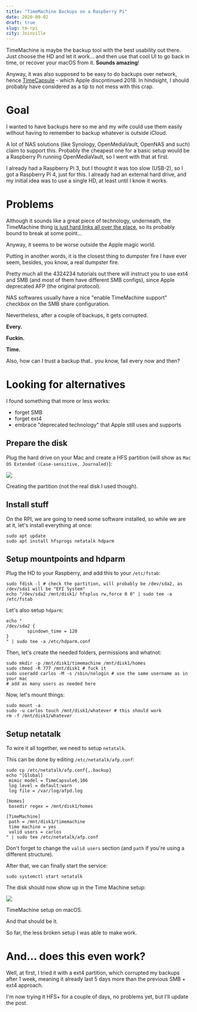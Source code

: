 ```yaml
---
title: "TimeMachine Backups on a Raspberry Pi"
date: 2020-09-02
draft: true
slug: tm-rpi
city: Joinville
---
```


TimeMachine is maybe the backup tool with the best usability out there. Just choose the HD and let it work... and then use that cool UI to go back in time, or recover your macOS from it. **Sounds amazing**!

Anyway, it was also supposed to be easy to do backups over network, hence [TimeCapsule](https://en.wikipedia.org/wiki/AirPort_Time_Capsule) - which Apple discontinued 2018. In hindsight, I should probably have considered as a tip to not mess with this crap.

# Goal

I wanted to have backups here so me and my wife could use them easily without having to remember to backup whatever is outside iCloud.

A lot of NAS solutions (like Synology, OpenMediaVault, OpenNAS and such) claim to support this. Probably the cheapest one for a basic setup would be a Raspberry Pi running OpenMediaVault, so I went with that at first.

I already had a Raspberry Pi 3, but I thought it was too slow (USB-2), so I got a Raspberry Pi 4, just for this. I already had an external hard drive, and my initial idea was to use a single HD, at least until I know it works.

# Problems

Although it sounds like a great piece of technology, underneath, the TimeMachine thing [is just hard links all over the place](https://arstechnica.com/gadgets/2016/06/zfs-the-other-new-apple-file-system-that-almost-was-until-it-wasnt/), so its probably bound to break at some point...

Anyway, it seems to be worse outside the Apple magic world.

Putting in another words, it is the closest thing to dumpster fire I have ever seem, besides, you know, a real dumpster fire.

Pretty much all the 4324234 tutorials out there will instruct you to use ext4 and SMB (and most of them have different SMB configs), since Apple deprecated AFP (the original protocol). 

NAS softwares usually have a nice "enable TimeMachine support" checkbox on the SMB share configuration.

Nevertheless, after a couple of backups, it gets corrupted.

**Every.**

**Fuckin.**

**Time.**

Also, how can I trust a backup that.. you know, fail every now and then?

# Looking for alternatives

I found something that more or less works:

- forget SMB
- forget ext4
- embrace "deprecated technology" that Apple still uses and supports

## Prepare the disk

Plug the hard drive on your Mac and create a HFS partition (will show as `Mac OS Extended (Case-sensitive, Journaled)`):

![](Untitled-bfe5da10-77cb-44d0-93df-a6e36e7e1439.png)

Creating the partition (not the real disk I used though).

## Install stuff

On the RPI, we are going to need some software installed, so while we are at it, let's install everything at once:

```
sudo apt update
sudo apt install hfsprogs netatalk hdparm
```

## Setup mountpoints and hdparm

Plug the HD to your Raspberry, and add this to your `/etc/fstab`:

```
sudo fdisk -l # check the partition, will probably be /dev/sda2, as /dev/sda1 will be "EFI System"
echo "/dev/sda2 /mnt/disk1/ hfsplus rw,force 0 0" | sudo tee -a /etc/fstab
```

Let's also setup `hdparm`:

```
echo "
/dev/sda2 {
        spindown_time = 120
}
" | sudo tee -a /etc/hdparm.conf
```

Then, let's create the needed folders, permissions and whatnot:

```
sudo mkdir -p /mnt/disk1/timemachine /mnt/disk1/homes
sudo chmod -R 777 /mnt/disk1 # fuck it
sudo useradd carlos -M -s /sbin/nologin # use the same username as in your mac
# add as many users as needed here
```

Now, let's mount things:

```
sudo mount -a
sudo -u carlos touch /mnt/disk1/whatever # this should work
rm -f /mnt/disk1/whatever
```

## Setup netatalk

To wire it all together, we need to setup `netatalk`.

This can be done by editing  `/etc/netatalk/afp.conf`:

```
sudo cp /etc/netatalk/afp.conf{,.backup}
echo "[Global]
 mimic model = TimeCapsule6,106
 log level = default:warn
 log file = /var/log/afpd.log

[Homes]
 basedir regex = /mnt/disk1/homes

[TimeMachine]
 path = /mnt/disk1/timemachine
 time machine = yes
 valid users = carlos
" | sudo tee /etc/netatalk/afp.conf
```

Don't forget to change the `valid users` section (and `path` if you're using a different structure).

After that, we can finally start the service:

```
sudo systemctl start netatalk
```

The disk should now show up in the Time Machine setup:

![](Untitled-a8b8e778-e71b-4cb3-951a-7bc452fde1a5.png)

TimeMachine setup on macOS.

And that should be it.

So far, the less broken setup I was able to make work.

# And... does this even work?

Well, at first, I tried it with a ext4 partition, which corrupted my backups after 1 week, meaning it already last 5 days more than the previous SMB + ext4 approach.

I'm now trying it HFS+ for a couple of days, no problems yet, but I'll update the post.